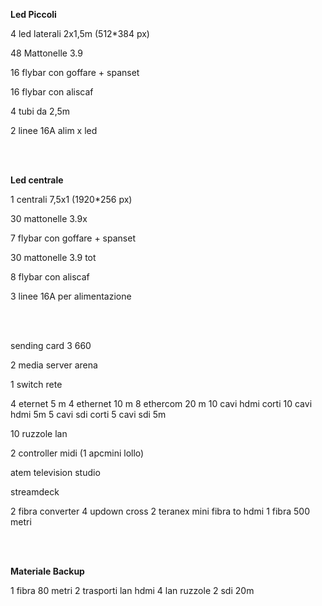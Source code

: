 <b> Led Piccoli </b>

4 led laterali 2x1,5m (512*384 px)

48 Mattonelle 3.9

16 flybar con goffare + spanset

16 flybar con aliscaf

4 tubi da 2,5m

2 linee 16A alim x led

<br>
<br>

<b> Led centrale </b>

1 centrali 7,5x1 (1920*256 px)

30 mattonelle 3.9x

7 flybar con goffare + spanset

30 mattonelle 3.9 tot

8 flybar con aliscaf

3 linee 16A per alimentazione


<br>
<br>


sending card 3 660


2 media server arena

1 switch rete

4 eternet 5 m
4 ethernet 10 m
8 ethercom 20 m
10 cavi hdmi corti
10 cavi hdmi 5m
5 cavi sdi corti
5 cavi sdi 5m

10 ruzzole lan 

2 controller midi (1 apcmini lollo)

atem television studio

streamdeck

2 fibra converter
4 updown cross
2 teranex mini fibra to hdmi
1 fibra 500 metri

<br>
<br>

<b> Materiale Backup </b>

1 fibra 80 metri
2 trasporti lan hdmi
4 lan ruzzole
2 sdi 20m

